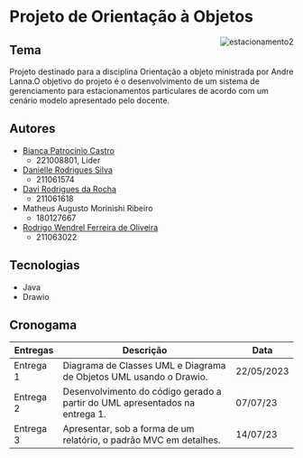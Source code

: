 # Projeto de Orientação à Objetos
<a href="https://imgbb.com/"><img src="https://i.ibb.co/9sRwxc3/estacionamento2.png" alt="estacionamento2" border="0" align="right"></a>

## Tema
Projeto destinado para a disciplina Orientação a objeto ministrada por Andre Lanna.O objetivo do projeto é o desenvolvimento de um sistema de gerenciamento para estacionamentos
particulares de acordo com um cenário modelo apresentado pelo docente. 



## Autores 

- [Bianca Patrocínio Castro](https://github.com/BiancaPatrocinio7)
  - 221008801, Líder
- [Danielle Rodrigues Silva](https://github.com/Danizelle)
  - 211061574
- [Davi Rodrigues da Rocha](https://github.com/DanielRogs)
  - 211061618
- Matheus Augusto Morinishi Ribeiro
  - 180127667
- [Rodrigo Wendrel Ferreira de Oliveira](https://github.com/rodwendrel)
  - 211063022

## Tecnologias 
- Java
- Drawio


## Cronogama 

Entregas | Descrição | Data
---|---|---|
Entrega 1| Diagrama de Classes UML e Diagrama de Objetos UML usando o Drawio.| 22/05/2023
Entrega 2| Desenvolvimento do código gerado a partir do UML apresentados na entrega 1.| 07/07/23 
Entrega 3| Apresentar, sob a forma de um relatório, o padrão MVC em detalhes.| 14/07/23
